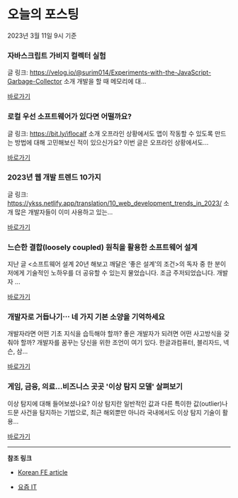 # 오늘의 포스팅 
2023년 3월 11일 9시 기준 

###  자바스크립트 가비지 컬렉터 실험 

 글 링크: https://velog.io/@surim014/Experiments-with-the-JavaScript-Garbage-Collector 소개 개발을 할 때 메모리에 대... 

 [바로가기](https://kofearticle.substack.com/p/korean-fe-article-fcd) 

###  로컬 우선 소프트웨어가 있다면 어떨까요? 

 글 링크: https://bit.ly/iflocalf 소개 오프라인 상황에서도 앱이 작동할 수 있도록 만드는 방법에 대해 고민해보신 적이 있으신가요? 이번 글은 오프라인 상황에서도... 

 [바로가기](https://kofearticle.substack.com/p/korean-fe-article-b13) 

###  2023년 웹 개발 트렌드 10가지 

 글 링크: https://ykss.netlify.app/translation/10_web_development_trends_in_2023/ 소개 많은 개발자들이 이미 사용하고 있는... 

 [바로가기](https://kofearticle.substack.com/p/korean-fe-article-2023-10) 

### 느슨한 결합(loosely coupled) 원칙을 활용한 소프트웨어 설계 

 지난 글 <소프트웨어 설계 20년 해보고 깨달은 ‘좋은 설계’의 조건>의 독자 중 한 분이 저에게 기술적인 노하우를 더 공유할 수 있는지 물었습니다. 조금 주저되었습니다. 개발자 ... 

 [바로가기](https://yozm.wishket.com/magazine/detail/1926/) 

### 개발자로 거듭나기⋯ 네 가지 기본 소양을 기억하세요 

 개발자라면 어떤 기초 지식을 습득해야 할까? 좋은 개발자가 되려면 어떤 사고방식을 갖춰야 할까? 개발자를 꿈꾸는 당신을 위한 조언이 여기 있다. 한글과컴퓨터, 블리자드, 넥슨, 삼... 

 [바로가기](https://yozm.wishket.com/magazine/detail/1921/) 

### 게임, 금융, 의료...비즈니스 곳곳 '이상 탐지 모델' 살펴보기 

 이상 탐지에 대해 들어보셨나요? 이상 탐지란 일반적인 값과 다른 특이한 값(outlier)나 드문 사건을 탐지하는 기법으로, 최근 해외뿐만 아니라 국내에서도 이상 탐지 기술이 활용... 

 [바로가기](https://yozm.wishket.com/magazine/detail/1919/) 

---

**참조 링크**

- [Korean FE article](https://kofearticle.substack.com) 

- [요즘 IT](https://yozm.wishket.com/magazine) 

